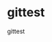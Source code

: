 # gittest
gittest


<script src="https://gist.github.com/gpawade/0b9347c22d4fa7e8a622.js"></script>
